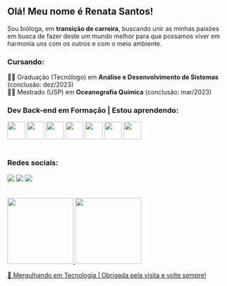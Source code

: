 ## Olá! Meu nome é Renata Santos! 

Sou bióloga, em **transição de carreira**, buscando unir as minhas paixões em busca de fazer deste um mundo melhor para que possamos viver em harmonia uns com os outros e com o meio ambiente.

### Cursando:  
:woman_technologist: Graduação (Tecnólogo) em **Análise e Desenvolvimento de Sistemas** (conclusão: dez/2023)  
:woman_student: Mestrado (USP) em **Oceanografia Química** (conclusão: mar/2023)  

### **Dev Back-end** em Formação | Estou aprendendo:
<img src="https://cdn.jsdelivr.net/gh/devicons/devicon/icons/git/git-original.svg" width="40" height="40"/> <img src="https://cdn.jsdelivr.net/gh/devicons/devicon/icons/github/github-original.svg" width="40" height="40"/> <img src="https://cdn.jsdelivr.net/gh/devicons/devicon/icons/python/python-original.svg" width="40" height="40"/> <img src="https://cdn.jsdelivr.net/gh/devicons/devicon/icons/csharp/csharp-original.svg" width="40" height="40"/> <img src="https://cdn.jsdelivr.net/gh/devicons/devicon/icons/dot-net/dot-net-plain-wordmark.svg" width="40" height="40"/> <img src="https://cdn.jsdelivr.net/gh/devicons/devicon/icons/microsoftsqlserver/microsoftsqlserver-plain.svg" width="40" height="40"/> <img src="https://cdn.jsdelivr.net/gh/devicons/devicon/icons/rstudio/rstudio-original.svg" width="40" height="40"/>
<br/><br/> 

### Redes sociais:

<div>
<a href="https://www.linkedin.com/in/resantosbio/" target="_blank"><img src="https://img.shields.io/badge/-LinkedIn-%230077B5?style=for-the-badge&logo=linkedin&logoColor=white" target="_blank"></a> <a href="https://www.instagram.com/resantosbio/" target="_blank"><img src="https://img.shields.io/badge/-Instagram-%23E4405F?style=for-the-badge&logo=instagram&logoColor=white" target="_blank"></a> <a href = "mailto:renatados.santosp@gmail.com"><img src="https://img.shields.io/badge/Gmail-D14836?style=for-the-badge&logo=gmail&logoColor=white" target="_blank"></a>
</div>  
<br/><br/> 

<div>
<a href="https://github.com/resantosp">
<img height="150em" src="https://github-readme-stats.vercel.app/api/top-langs/?username=resantosp&layout=compact&langs_count=7&theme=dracula"/>
<img height="150em" src="https://github-readme-stats.vercel.app/api?username=resantosp&show_icons=true&theme=dracula&include_all_commits=true&count_private=true"/>
</div>  
  
  
:ocean: Mergulhando em Tecnologia | Obrigada pela visita e volte sempre!
  
